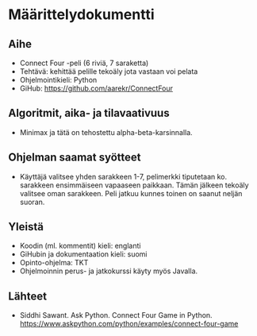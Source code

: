# Määrittelydokumentti

## Aihe
* Connect Four -peli (6 riviä, 7 saraketta)
* Tehtävä: kehittää pelille tekoäly jota vastaan voi pelata
* Ohjelmointikieli: Python
* GiHub: https://github.com/aarekr/ConnectFour

## Algoritmit, aika- ja tilavaativuus
* Minimax ja tätä on tehostettu alpha-beta-karsinnalla.

## Ohjelman saamat syötteet
* Käyttäjä valitsee yhden sarakkeen 1-7, pelimerkki tiputetaan ko. sarakkeen ensimmäiseen vapaaseen paikkaan.
Tämän jälkeen tekoäly valitsee oman sarakkeen. Peli jatkuu kunnes toinen on saanut neljän suoran.

## Yleistä
* Koodin (ml. kommentit) kieli: englanti
* GiHubin ja dokumentaation kieli: suomi
* Opinto-ohjelma: TKT
* Ohjelmoinnin perus- ja jatkokurssi käyty myös Javalla.

## Lähteet
* Siddhi Sawant. Ask Python. Connect Four Game in Python. https://www.askpython.com/python/examples/connect-four-game

